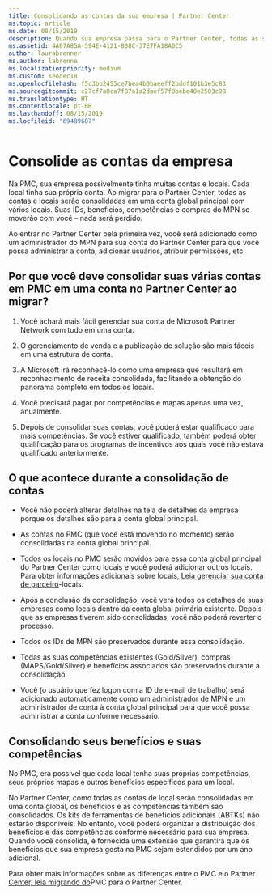 ```yaml
---
title: Consolidando as contas da sua empresa | Partner Center
ms.topic: article
ms.date: 08/15/2019
description: Quando sua empresa passa para o Partner Center, todas as suas contas são consolidadas em uma conta
ms.assetid: 4A07A85A-594E-4121-808C-37E7FA18A0C5
author: laurabrenner
ms.author: labrenne
ms.localizationpriority: medium
ms.custom: seodec18
ms.openlocfilehash: f5c3bb2455ce7bea4b0baeeff2bddf101b3e5c83
ms.sourcegitcommit: c27cf7a8ca7f87a1a2daef57f8bebe40e2503c98
ms.translationtype: HT
ms.contentlocale: pt-BR
ms.lasthandoff: 08/15/2019
ms.locfileid: "69489687"
---
```

# <a name="consolidate-your-company-accounts"></a>Consolide as contas da empresa

Na PMC, sua empresa possivelmente tinha muitas contas e locais. Cada local tinha sua própria conta. Ao migrar para o Partner Center, todas as contas e locais serão consolidadas em uma conta global principal com vários locais. Suas IDs, benefícios, competências e compras do MPN se moverão com você – nada será perdido. 

Ao entrar no Partner Center pela primeira vez, você será adicionado como um administrador do MPN para sua conta do Partner Center para que você possa administrar a conta, adicionar usuários, atribuir permissões, etc. 

## <a name="why-should-you-consolidate-your-multiple-accounts-in-pmc-into-one-account-in-partner-center-when-you-migrate"></a>Por que você deve consolidar suas várias contas em PMC em uma conta no Partner Center ao migrar?

1. Você achará mais fácil gerenciar sua conta de Microsoft Partner Network com tudo em uma conta.

2. O gerenciamento de venda e a publicação de solução são mais fáceis em uma estrutura de conta.

3. A Microsoft irá reconhecê-lo como uma empresa que resultará em reconhecimento de receita consolidada, facilitando a obtenção do panorama completo em todos os locais.  

4. Você precisará pagar por competências e mapas apenas uma vez, anualmente.

5. Depois de consolidar suas contas, você poderá estar qualificado para mais competências. Se você estiver qualificado, também poderá obter qualificação para os programas de incentivos aos quais você não estava qualificado anteriormente.


## <a name="what-happens-during-consolidation-of-accounts"></a>O que acontece durante a consolidação de contas

- Você não poderá alterar detalhes na tela de detalhes da empresa porque os detalhes são para a conta global principal. 

- As contas no PMC (que você está movendo no momento) serão consolidadas na conta global principal. 

- Todos os locais no PMC serão movidos para essa conta global principal do Partner Center como locais e você poderá adicionar outros locais. Para obter informações adicionais sobre locais, [Leia gerenciar sua conta de parceiro](manage-locations.md)-locais.

- Após a conclusão da consolidação, você verá todos os detalhes de suas empresas como locais dentro da conta global primária existente. Depois que as empresas tiverem sido consolidadas, você não poderá reverter o processo.

- Todos os IDs de MPN são preservados durante essa consolidação.

- Todas as suas competências existentes (Gold/Silver), compras (MAPS/Gold/Silver) e benefícios associados são preservados durante a consolidação.

- Você (o usuário que fez logon com a ID de e-mail de trabalho) será adicionado automaticamente como um administrador de MPN e um administrador de conta à conta global principal para que você possa administrar a conta conforme necessário. 


## <a name="consolidating-your-benefits-and-competencies"></a>Consolidando seus benefícios e suas competências

No PMC, era possível que cada local tenha suas próprias competências, seus próprios mapas e outros benefícios específicos para um local.

No Partner Center, como todas as contas de local serão consolidadas em uma conta global, os benefícios e as competências também são consolidados. Os kits de ferramentas de benefícios adicionais (ABTKs) não estarão disponíveis. No entanto, você poderá organizar a distribuição dos benefícios e das competências conforme necessário para sua empresa. Quando você consolida, é fornecida uma extensão que garantirá que os benefícios que sua empresa gosta na PMC sejam estendidos por um ano adicional.

Para obter mais informações sobre as diferenças entre o PMC e o Partner [Center, leia migrando do](guide-to-migration.md)PMC para o Partner Center.

